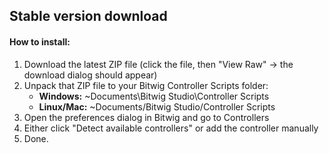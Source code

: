 ## Stable version download
#### How to install:

1.  Download the latest ZIP file (click the file, then "View Raw" -> the download dialog should appear)
2.  Unpack that ZIP file to your Bitwig Controller Scripts folder:
    *   **Windows:** ~Documents\Bitwig Studio\Controller Scripts
    *   **Linux/Mac:** ~Documents/Bitwig Studio/Controller Scripts
3.  Open the preferences dialog in Bitwig and go to Controllers
3.  Either click "Detect available controllers" or add the controller manually
5.  Done.

